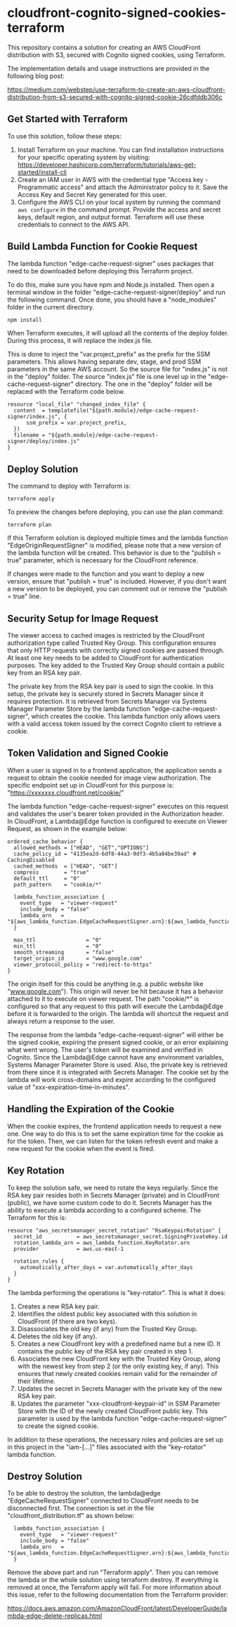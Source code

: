 # cloudfront-cognito-signed-cookies-terraform

This repository contains a solution for creating an AWS CloudFront distribution with S3, secured with Cognito signed cookies, using Terraform.

The implementation details and usage instructions are provided in the following blog post:

https://medium.com/webstep/use-terraform-to-create-an-aws-cloudfront-distribution-from-s3-secured-with-cognito-signed-cookie-26cdfddb306c

## Get Started with Terraform

To use this solution, follow these steps:

1. Install Terraform on your machine. You can find installation instructions for your specific operating system by visiting: 
https://developer.hashicorp.com/terraform/tutorials/aws-get-started/install-cli
2. Create an IAM user in AWS with the credential type "Access key - Programmatic access" and attach the Administrator policy to it. Save the Access Key and Secret Key generated for this user.
3. Configure the AWS CLI on your local system by running the command `aws configure` in the command prompt. Provide the access and secret keys, default region, and output format. Terraform will use these credentials to connect to the AWS API.

## Build Lambda Function for Cookie Request

The lambda function "edge-cache-request-signer" uses packages that need to be downloaded before deploying this Terraform project.

To do this, make sure you have npm and Node.js installed. Then open a terminal window in the folder "edge-cache-request-signer/deploy" and run the following command. Once done, you should have a "node_modules" folder in the current directory.

```bash
npm install
```

When Terraform executes, it will upload all the contents of the deploy folder. During this process, it will replace the index.js file.

This is done to inject the "var.project_prefix" as the prefix for the SSM parameters. This allows having separate dev, stage, and prod SSM parameters in the same AWS account. So the source file for "index.js" is not in the "deploy" folder. The source "index.js" file is one level up in the "edge-cache-request-signer" directory. The one in the "deploy" folder will be replaced with the Terraform code below.

```code
resource "local_file" "changed_index_file" {
  content  = templatefile("${path.module}/edge-cache-request-signer/index.js", {
      ssm_prefix = var.project_prefix,
  })
  filename = "${path.module}/edge-cache-request-signer/deploy/index.js"
}
```
## Deploy Solution

The command to deploy with Terraform is:
```code
terraform apply
```
To preview the changes before deploying, you can use the plan command:
```code
terraform plan
```

If this Terraform solution is deployed multiple times and the lambda function "EdgeOriginRequestSigner" is modified, please note that a new version of the lambda function will be created. This behavior is due to the "publish = true" parameter, which is necessary for the CloudFront reference.

If changes were made to the function and you want to deploy a new version, ensure that "publish = true" is included. However, if you don't want a new version to be deployed, you can comment out or remove the "publish = true" line.

## Security Setup for Image Request

The viewer access to cached images is restricted by the CloudFront authorization type called Trusted Key Group. This configuration ensures that only HTTP requests with correctly signed cookies are passed through. At least one key needs to be added to CloudFront for authentication purposes. The key added to the Trusted Key Group should contain a public key from an RSA key pair.

The private key from the RSA key pair is used to sign the cookie. In this setup, the private key is securely stored in Secrets Manager since it requires protection. It is retrieved from Secrets Manager via Systems Manager Parameter Store by the lambda function "edge-cache-request-signer", which creates the cookie. This lambda function only allows users with a valid access token issued by the correct Cognito client to retrieve a cookie.

## Token Validation and Signed Cookie

When a user is signed in to a frontend application, the application sends a request to obtain the cookie needed for image view authorization. The specific endpoint set up in CloudFront for this purpose is:
"https://xxxxxxx.cloudfront.net/cookie/"

The lambda function "edge-cache-request-signer" executes on this request and validates the user's bearer token provided in the Authorization header. In CloudFront, a Lambda@Edge function is configured to execute on Viewer Request, as shown in the example below:

```code
ordered_cache_behavior {
  allowed_methods = ["HEAD", "GET","OPTIONS"]
  cache_policy_id = "4135ea2d-6df8-44a3-9df3-4b5a84be39ad" # CachingDisabled
  cached_methods  = ["HEAD", "GET"]
  compress        = "true"
  default_ttl     = "0"
  path_pattern    = "cookie/*"

  lambda_function_association {
    event_type   = "viewer-request"
    include_body = "false"
    lambda_arn   = "${aws_lambda_function.EdgeCacheRequestSigner.arn}:${aws_lambda_function.EdgeCacheRequestSigner.version}"
  }

  max_ttl                = "0"
  min_ttl                = "0"
  smooth_streaming       = "false"
  target_origin_id       = "www.google.com"
  viewer_protocol_policy = "redirect-to-https"
}
```

The origin itself for this could be anything (e.g. a public website like "www.google.com"). This origin will never be hit because it has a behavior attached to it to execute on viewer request. The path "cookie/*" is configured so that any request to this path will execute the Lambda@Edge before it is forwarded to the origin. The lambda will shortcut the request and always return a response to the user.

The response from the lambda "edge-cache-request-signer" will either be the signed cookie, expiring the present signed cookie, or an error explaining what went wrong. The user's token will be examined and verified in Cognito. Since the Lambda@Edge cannot have any environment variables, Systems Manager Parameter Store is used. Also, the private key is retrieved from there since it is integrated with Secrets Manager. The cookie set by the lambda will work cross-domains and expire according to the configured value of "xxx-expiration-time-in-minutes".

## Handling the Expiration of the Cookie

When the cookie expires, the frontend application needs to request a new one. One way to do this is to set the same expiration time for the cookie as for the token. Then, we can listen for the token refresh event and make a new request for the cookie when the event is fired.

## Key Rotation

To keep the solution safe, we need to rotate the keys regularly. Since the RSA key pair resides both in Secrets Manager (private) and in CloudFront (public), we have some custom code to do it. Secrets Manager has the ability to execute a lambda according to a configured scheme. The Terraform for this is:

```code
resource "aws_secretsmanager_secret_rotation" "RsaKeypairRotation" {
  secret_id           = aws_secretsmanager_secret.SigningPrivateKey.id
  rotation_lambda_arn = aws_lambda_function.KeyRotator.arn
  provider            = aws.us-east-1

  rotation_rules {
    automatically_after_days = var.automatically_after_days
  }
}
```

The lambda performing the operations is "key-rotator". This is what it does:
1. Creates a new RSA key pair.
2. Identifies the oldest public key associated with this solution in CloudFront (if there are two keys).
3. Disassociates the old key (if any) from the Trusted Key Group.
4. Deletes the old key (if any).
5. Creates a new CloudFront key with a predefined name but a new ID. It contains the public key of the RSA key pair created in step 1.
6. Associates the new CloudFront key with the Trusted Key Group, along with the newest key from step 2 (or the only existing key, if any). This ensures that newly created cookies remain valid for the remainder of their lifetime.
7. Updates the secret in Secrets Manager with the private key of the new RSA key pair.
8. Updates the parameter "xxx-cloudfront-keypair-id" in SSM Parameter Store with the ID of the newly created CloudFront public key. This parameter is used by the lambda function "edge-cache-request-signer" to create the signed cookie.

In addition to these operations, the necessary roles and policies are set up in this project in the "iam-[...]" files associated with the "key-rotator" lambda function.

## Destroy Solution

To be able to destroy the solution, the lambda@edge "EdgeCacheRequestSigner" connected to CloudFront needs to be disconnected first. The connection is set in the file "cloudfront_distribution.tf" as shown below:

```code
  lambda_function_association {
    event_type   = "viewer-request"
    include_body = "false"
    lambda_arn   = "${aws_lambda_function.EdgeCacheRequestSigner.arn}:${aws_lambda_function.EdgeCacheRequestSigner.version}"
  }
```

Remove the above part and run "Terraform apply". Then you can remove the lambda or the whole solution using terraform destroy. If everything is removed at once, the Terraform apply will fail. For more information about this issue, refer to the following documentation from the Terraform provider:

https://docs.aws.amazon.com/AmazonCloudFront/latest/DeveloperGuide/lambda-edge-delete-replicas.html